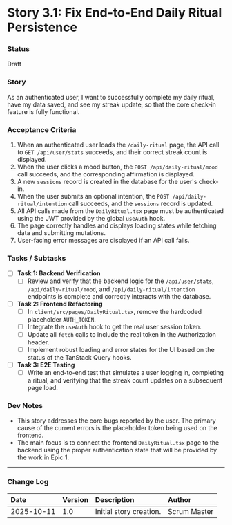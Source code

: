 # Story 3.1: Fix End-to-End Daily Ritual Persistence

### Status
Draft

### Story
As an authenticated user, I want to successfully complete my daily ritual, have my data saved, and see my streak update, so that the core check-in feature is fully functional.

### Acceptance Criteria
1. When an authenticated user loads the `/daily-ritual` page, the API call to `GET /api/user/stats` succeeds, and their correct streak count is displayed.
2. When the user clicks a mood button, the `POST /api/daily-ritual/mood` call succeeds, and the corresponding affirmation is displayed.
3. A new `sessions` record is created in the database for the user's check-in.
4. When the user submits an optional intention, the `POST /api/daily-ritual/intention` call succeeds, and the `sessions` record is updated.
5. All API calls made from the `DailyRitual.tsx` page must be authenticated using the JWT provided by the global `useAuth` hook.
6. The page correctly handles and displays loading states while fetching data and submitting mutations.
7. User-facing error messages are displayed if an API call fails.

### Tasks / Subtasks
- [ ] **Task 1: Backend Verification**
    - [ ] Review and verify that the backend logic for the `/api/user/stats`, `/api/daily-ritual/mood`, and `/api/daily-ritual/intention` endpoints is complete and correctly interacts with the database.
- [ ] **Task 2: Frontend Refactoring**
    - [ ] In `client/src/pages/DailyRitual.tsx`, remove the hardcoded placeholder `AUTH_TOKEN`.
    - [ ] Integrate the `useAuth` hook to get the real user session token.
    - [ ] Update all `fetch` calls to include the real token in the Authorization header.
    - [ ] Implement robust loading and error states for the UI based on the status of the TanStack Query hooks.
- [ ] **Task 3: E2E Testing**
    - [ ] Write an end-to-end test that simulates a user logging in, completing a ritual, and verifying that the streak count updates on a subsequent page load.

### Dev Notes
* This story addresses the core bugs reported by the user. The primary cause of the current errors is the placeholder token being used on the frontend.
* The main focus is to connect the frontend `DailyRitual.tsx` page to the backend using the proper authentication state that will be provided by the work in Epic 1.

---
### Change Log
| Date | Version | Description | Author |
| :--- | :--- | :--- | :--- |
| 2025-10-11 | 1.0 | Initial story creation. | Scrum Master |